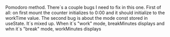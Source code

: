 Pomodoro method.
There´s a couple bugs I need to fix in this one. First of all: on first mount the counter initializes to 0:00 and it should initialize to the workTime value. 
The second bug is about the mode const stored in useState. It´s mixed up. When it´s "work" mode, breakMinutes displays and whn it´s "break" mode, workMinutes displays
